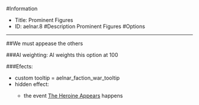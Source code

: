 #Information
 - Title: Prominent Figures
 - ID: aelnar.8
#Description
Prominent Figures
#Options

___
##We must appease the others

###AI weighting:
AI weights this option at 100


###Efects:<ul><li>custom tooltip = aelnar_faction_war_tooltip</li><li>hidden effect:</li><ul><li>the event [The Heroine Appears](../events/the_heroine_appears.md) happens</li></ul></ul>
